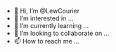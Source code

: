 - 👋 Hi, I’m @LewCourier
- 👀 I’m interested in ...
- 🌱 I’m currently learning ...
- 💞️ I’m looking to collaborate on ...
- 📫 How to reach me ...

<!---
LewCourier/LewCourier is a ✨ special ✨ repository because its `README.md` (this file) appears on your GitHub profile.
You can click the Preview link to take a look at your changes.
--->
